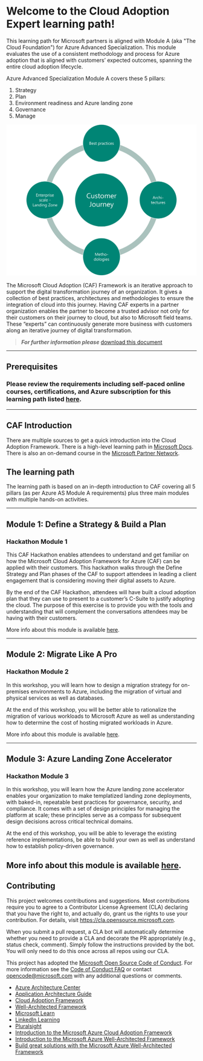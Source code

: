 # Welcome to the Cloud Adoption Expert learning path!

This learning path for Microsoft partners is aligned with Module A (aka "The Cloud Foundation") for Azure Advanced Specialization. This module evaluates the use of a consistent methodology and process for Azure adoption that is aligned with customers’ expected outcomes, spanning the entire cloud adoption lifecycle.

Azure Advanced Specialization Module A covers these 5 pillars:

1. Strategy
2. Plan
3. Environment readiness and Azure landing zone
4. Governance
5. Manage

![CAF Expert](./images/caf-expert.png)

The Microsoft Cloud Adoption (CAF) Framework is an iterative approach to support the digital transformation journey of an organization. It gives a collection of best practices, architectures and methodologies to ensure the integration of cloud into this journey. Having CAF experts in a partner organization enables the partner to become a trusted advisor not only for their customers on their journey to cloud, but also to Microsoft field teams. These “experts” can continuously generate more business with customers along an iterative journey of digital transformation.

> **_For further information please_** [download this document](./sources/CAF%20Expert.pdf)

---
## Prerequisites
### Please review the requirements including self-paced online courses, certifications, and Azure subscription for this learning path listed [here](https://github.com/jonathan-vella/CAF-Expert-Learning-Path/blob/main/agenda-and-requirements.md).
---

## CAF Introduction

There are multiple sources to get a quick introduction into the Cloud Adoption Framework. There is a high-level learning path in [Microsoft Docs](https://docs.microsoft.com/learn/modules/microsoft-cloud-adoption-framework-for-azure/).
There is also an on-demand course in the [Microsoft Partner Network](https://partner.microsoft.com/en-us/training/assets/collection/cloud-adoption-framework-for-microsoft-azure#/).

## The learning path

The learning path is based on an in-depth introduction to CAF covering all 5 pillars (as per Azure AS Module A requirements) plus three main modules with multiple hands-on activities.

---

## Module 1: Define a Strategy & Build a Plan

### Hackathon Module 1

This CAF Hackathon enables attendees to understand and get familiar on how the Microsoft Cloud Adoption Framework for Azure (CAF) can be applied with their customers. This hackathon walks through the Define Strategy and Plan phases of the CAF to support attendees in leading a client engagement that is considering moving their digital assets to Azure.

By the end of the CAF Hackathon, attendees will have built a cloud adoption plan that they can use to present to a customer’s C-Suite to justify adopting the cloud. The purpose of this exercise is to provide you with the tools and understanding that will complement the conversations attendees may be having with their customers.

More info about this module is available [here](https://github.com/jonathan-vella/CAF-Expert-Learning-Path/blob/main/02-CAF%20Basic%20-%20Strategy%20and%20Plan/README.md).

---

## Module 2: Migrate Like A Pro

### Hackathon Module 2

In this workshop, you will learn how to design a migration strategy for on-premises environments to Azure, including the migration of virtual and physical services as well as databases.

At the end of this workshop, you will be better able to rationalize the migration of various workloads to Microsoft Azure as well as understanding how to determine the cost of hosting migrated workloads in Azure.

More info about this module is available [here](https://github.com/jonathan-vella/CAF-Expert-Learning-Path/blob/main/03-CAF%20Migrate%20-%20LoB%20Migration/README.md).

---

## Module 3: Azure Landing Zone Accelerator

### Hackathon Module 3

In this workshop, you will learn how the Azure landing zone accelerator enables your organization to make templatized landing zone deployments, with baked-in, repeatable best practices for governance, security, and compliance. It comes with a set of design principles for managing the platform at scale; these principles serve as a compass for subsequent design decisions across critical technical domains.

At the end of this workshop, you will be able to leverage the existing reference implementations, be able to build your own as well as understand how to establish policy-driven governance.

More info about this module is available [here](https://github.com/jonathan-vella/CAF-Expert-Learning-Path/blob/main/04-CAF%20Advanced%20-%20Landing%20Zones%20Accelerator/README.md).
---
## Contributing

This project welcomes contributions and suggestions.  Most contributions require you to agree to a
Contributor License Agreement (CLA) declaring that you have the right to, and actually do, grant us
the rights to use your contribution. For details, visit https://cla.opensource.microsoft.com.

When you submit a pull request, a CLA bot will automatically determine whether you need to provide
a CLA and decorate the PR appropriately (e.g., status check, comment). Simply follow the instructions
provided by the bot. You will only need to do this once across all repos using our CLA.

This project has adopted the [Microsoft Open Source Code of Conduct](https://opensource.microsoft.com/codeofconduct/).
For more information see the [Code of Conduct FAQ](https://opensource.microsoft.com/codeofconduct/faq/) or
contact [opencode@microsoft.com](mailto:opencode@microsoft.com) with any additional questions or comments.

- [Azure Architecture Center](https://docs.microsoft.com/en-us/azure/architecture/)
- [Application Architecture Guide](https://docs.microsoft.com/en-us/azure/architecture/guide/)
- [Cloud Adoption Framework](https://docs.microsoft.com/en-us/azure/cloud-adoption-framework/)
- [Well-Architected Framework](https://docs.microsoft.com/en-us/azure/architecture/framework/)
- [Microsoft Learn](https://docs.microsoft.com/en-us/learn/roles/solutions-architect)
- [LinkedIn Learning](https://www.linkedin.com/learning/search?keywords=Cloud%20Computing&u=3322)
- [Pluralsight](https://www.pluralsight.com/browse/cloud-computing)
- [Introduction to the Microsoft Azure Cloud Adoption Framework](https://docs.microsoft.com/en-us/learn/modules/microsoft-cloud-adoption-framework-for-azure/)
- [Introduction to the Microsoft Azure Well-Architected Framework](https://docs.microsoft.com/en-us/learn/modules/azure-well-architected-introduction/)
- [Build great solutions with the Microsoft Azure Well-Architected Framework](https://docs.microsoft.com/en-us/learn/paths/azure-well-architected-framework/)


